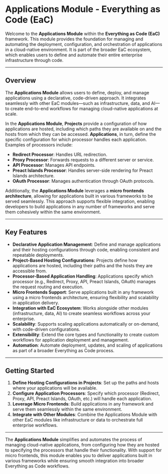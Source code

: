 # Applications Module - Everything as Code (EaC)

Welcome to the **Applications Module** within the **Everything as Code (EaC)** framework. This module provides the foundation for managing and automating the deployment, configuration, and orchestration of applications in a cloud-native environment. It is part of the broader EaC ecosystem, which enables users to define and automate their entire enterprise infrastructure through code.

---

## Overview

The **Applications Module** allows users to define, deploy, and manage applications using a declarative, code-driven approach. It integrates seamlessly with other EaC modules—such as infrastructure, data, and AI—to create end-to-end workflows for managing cloud-native applications at scale.

In the **Applications Module**, **Projects** provide a configuration of how applications are hosted, including which paths they are available on and the hosts from which they can be accessed. **Applications**, in turn, define the specific configuration for which processor handles each application. Examples of processors include:

- **Redirect Processor**: Handles URL redirection.
- **Proxy Processor**: Forwards requests to a different server or service.
- **API Processor**: Manages API endpoints.
- **Preact Islands Processor**: Handles server-side rendering for Preact Islands architecture.
- **OAuth Processor**: Manages authentication through OAuth protocols.

Additionally, the **Applications Module** leverages a **micro frontends architecture**, allowing for applications built in various frameworks to be served seamlessly. This approach supports flexible integration, enabling developers to build applications in any number of frameworks and serve them cohesively within the same environment.

---

## Key Features

- **Declarative Application Management**: Define and manage applications and their hosting configurations through code, enabling consistent and repeatable deployments.
- **Project-Based Hosting Configurations**: Projects define how applications are hosted, including their paths and the hosts they are accessible from.
- **Processor-Based Application Handling**: Applications specify which processor (e.g., Redirect, Proxy, API, Preact Islands, OAuth) manages the request routing and execution.
- **Micro Frontends Support**: Serve applications built in any framework using a micro frontends architecture, ensuring flexibility and scalability in application delivery.
- **Integration with EaC Ecosystem**: Works alongside other modules (infrastructure, data, AI) to create seamless workflows across your enterprise.
- **Scalability**: Supports scaling applications automatically or on-demand, with code-driven configurations.
- **Extensibility**: Extend the core types and functionality to create custom workflows for application deployment and management.
- **Automation**: Automate deployment, updates, and scaling of applications as part of a broader Everything as Code process.

---

## Getting Started

1. **Define Hosting Configurations in Projects**: Set up the paths and hosts where your applications will be available.
2. **Configure Application Processors**: Specify which processor (Redirect, Proxy, API, Preact Islands, OAuth, etc.) will handle each application.
3. **Leverage Micro Frontends**: Build applications in any framework and serve them seamlessly within the same environment.
4. **Integrate with Other Modules**: Combine the Applications Module with other EaC modules like infrastructure or data to orchestrate full enterprise workflows.

---

The **Applications Module** simplifies and automates the process of managing cloud-native applications, from configuring how they are hosted to specifying the processors that handle their functionality. With support for micro frontends, this module enables you to deliver applications built in various frameworks while ensuring smooth integration into broader Everything as Code workflows.

